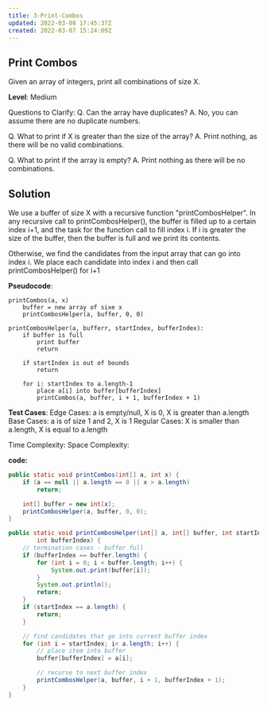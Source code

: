 ```yaml
---
title: 3-Print-Combos
updated: 2022-03-08 17:45:37Z
created: 2022-03-07 15:24:09Z
---
```


## Print Combos

Given an array of integers, print all combinations of size X.

**Level**: Medium

Questions to Clarify:
Q. Can the array have duplicates?
A. No, you can assume there are no duplicate numbers.

Q. What to print if X is greater than the size of the array?
A. Print nothing, as there will be no valid combinations.

Q. What to print if the array is empty?
A. Print nothing as there will be no combinations.

## Solution

We use a buffer of size X with a recursive function "printCombosHelper".
In any recursive call to printCombosHelper(), the buffer is filled up to a certain index i+1, and the task for the function call to fill index i. If i is greater the size of the buffer, then the buffer is full and we print its contents.

Otherwise, we find the candidates from the input array that can go into index i. We place each candidate into index i and then call printCombosHelper() for i+1

**Pseudocode**:

```
printCombos(a, x)
    buffer = new array of sixe x
    printCombosHelper(a, buffer, 0, 0)

printCombosHelper(a, bufferr, startIndex, bufferIndex):
    if buffer is full
        print buffer
        return

    if startIndex is out of bounds
        return
    
    for i: startIndex to a.length-1
        place a[i] into buffer[bufferIndex]
        printCombos(a, buffer, i + 1, bufferIndex + 1)
```

**Test Cases**:
Edge Cases: a is empty/null, X is 0, X is greater than a.length
Base Cases: a is of size 1 and 2, X is 1
Regular Cases: X is smaller than a.length, X is equal to a.length

Time Complexity:
Space Complexity:

**code:**

```java
public static void printCombos(int[] a, int x) {
    if (a == null || a.length == 0 || x > a.length)
        return;

    int[] buffer = new int[x];
    printCombosHelper(a, buffer, 0, 0);
}

public static void printCombosHelper(int[] a, int[] buffer, int startIndex,
        int bufferIndex) {
    // termination cases - buffer full
    if (bufferIndex == buffer.length) {
        for (int i = 0; i < buffer.length; i++) {
            System.out.print(buffer[i]);
        }
        System.out.println();
        return;
    }
    if (startIndex == a.length) {
        return;
    }

    // find candidates that go into current buffer index
    for (int i = startIndex; i< a.length; i++) {
        // place item into buffer
        buffer[bufferIndex] = a[i];

        // recurse to next buffer index
        printCombosHelper(a, buffer, i + 1, bufferIndex + 1);
    }
}
```